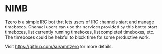 NIMB
====

Tzero is a simple IRC bot that lets users of IRC channels start and
manage timeboxes.  Channel users can use the services provided by this
bot to start timeboxes, list currently running timeboxes, list
completed timeboxes, etc.  The timeboxes could be helpful to block
time for some productive work.

Visit https://github.com/susam/tzero for more details.
